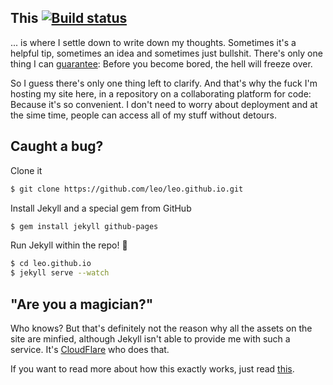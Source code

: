## This <a href="https://travis-ci.org/leo/leo.github.io"><img src="https://travis-ci.org/leo/leo.github.io.svg?branch=master" alt="Build status" /></a>

... is where I settle down to write down my thoughts. Sometimes it's a helpful tip, sometimes an idea and sometimes just bullshit. There's only one thing I can [guarantee][2]: Before you become bored, the hell will freeze over.

So I guess there's only one thing left to clarify. And that's why the fuck I'm hosting my site here, in a repository on a collaborating platform for code: Because it's so convenient. I don't need to worry about deployment and at the sime time, people can access all of my stuff without detours.

## Caught a bug?

Clone it

```sh
$ git clone https://github.com/leo/leo.github.io.git
```

Install Jekyll and a special gem from GitHub

```sh
$ gem install jekyll github-pages
```

Run Jekyll within the repo! :dizzy:

```sh
$ cd leo.github.io
$ jekyll serve --watch
```

## "Are you a magician?"

Who knows? But that's definitely not the reason why all the assets on the site are minfied, although Jekyll isn't able to provide me with such a service. It's [CloudFlare][3] who does that.

If you want to read more about how this exactly works, just read [this][4].

[1]: https://travis-ci.org/leo/leo.github.io
[2]: https://developers.google.com/speed/pagespeed/insights/?url=leo.im
[3]: http://cloudflare.com
[4]: https://leo.im/notes/breaking-github-pages-speed-limitations-with-cloudflare/
